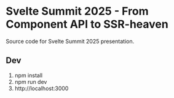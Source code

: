 # Svelte Summit 2025 - From Component API to SSR-heaven

Source code for Svelte Summit 2025 presentation.

## Dev

1. npm install
2. npm run dev
3. http://localhost:3000
